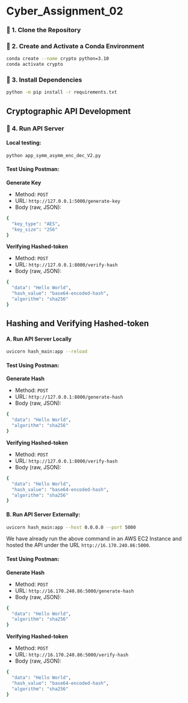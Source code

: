 # Cyber_Assignment_02

### 🔹 1. Clone the Repository

### 🔹 2. Create and Activate a Conda Environment
```bash
conda create --name crypto python=3.10
conda activate crypto
```

### 🔹 3. Install Dependencies
```bash
python -m pip install -r requirements.txt
```

## Cryptographic API Development

### 🔹 4. Run API Server
#### Local testing:
```bash
python app_symm_asymm_enc_dec_V2.py
```
#### **Test Using Postman**:

**Generate Key**
* Method: ```POST```
* URL: ```http://127.0.0.1:5000/generate-key```
* Body (raw, JSON):
```bash
{
  "key_type": "AES",
  "key_size": "256"
}
```

**Verifying Hashed-token**
* Method: ```POST```
* URL: ```http://127.0.0.1:8000/verify-hash```
* Body (raw, JSON):
```bash
{
  "data": "Hello World",
  "hash_value": "base64-encoded-hash",
  "algorithm": "sha256"
}
```

## Hashing and Verifying Hashed-token

#### **A. Run API Server Locally**
```bash
uvicorn hash_main:app --reload
```
#### **Test Using Postman**:

**Generate Hash**
* Method: ```POST```
* URL: ```http://127.0.0.1:8000/generate-hash```
* Body (raw, JSON):
```bash
{
  "data": "Hello World",
  "algorithm": "sha256"
}
```

**Verifying Hashed-token**
* Method: ```POST```
* URL: ```http://127.0.0.1:8000/verify-hash```
* Body (raw, JSON):
```bash
{
  "data": "Hello World",
  "hash_value": "base64-encoded-hash",
  "algorithm": "sha256"
}
```

#### **B. Run API Server Externally**:
```bash
uvicorn hash_main:app --host 0.0.0.0 --port 5000
```
We have already run the above command in an AWS EC2 Instance and hosted the API under the URL ```http://16.170.240.86:5000```. 

#### **Test Using Postman**:

**Generate Hash**
* Method: ```POST```
* URL: ```http://16.170.240.86:5000/generate-hash```
* Body (raw, JSON):
```bash
{
  "data": "Hello World",
  "algorithm": "sha256"
}
```

**Verifying Hashed-token**
* Method: ```POST```
* URL: ```http://16.170.240.86:5000/verify-hash```
* Body (raw, JSON):
```bash
{
  "data": "Hello World",
  "hash_value": "base64-encoded-hash",
  "algorithm": "sha256"
}
```
